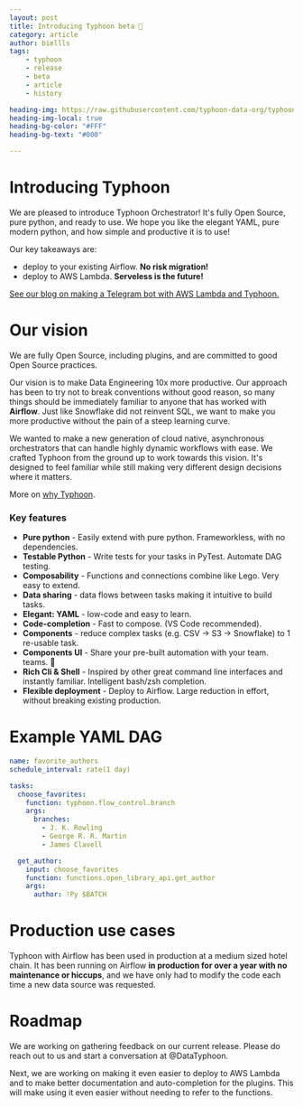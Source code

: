 ```yaml
---
layout: post
title: Introducing Typhoon beta 🎊 
category: article
author: biellls
tags:
    - typhoon
    - release
    - beta
    - article
    - history

heading-img: https://raw.githubusercontent.com/typhoon-data-org/typhoon-orchestrator/main/docs/img/readme_montage.gif
heading-img-local: true
heading-bg-color: "#FFF"
heading-bg-text: "#000"

---
```


# Introducing Typhoon

We are pleased to introduce Typhoon Orchestrator! It's fully Open Source, pure python, and ready to use. We hope you like the elegant YAML, pure modern python, and how simple and productive it is to use! 

Our key takeaways are:
- deploy to your existing Airflow. **No risk migration!**
- deploy to AWS Lambda. **Serveless is the future!** 

[See our blog on making a Telegram bot with AWS Lambda and Typhoon.](https://typhoon-data-org.github.io/website/serverless-telegram-bot-jokes.html) 

# Our vision 

We are fully Open Source, including plugins, and are committed to good Open Source practices. 

Our vision is to make Data Engineering 10x more productive. Our approach has been to try not to break conventions without good reason, so many things should be immediately familiar to anyone that has worked with **Airflow**. Just like Snowflake did not reinvent SQL, we want to make you more productive without the pain of a steep learning curve. 

We wanted to make a new generation of cloud native, asynchronous orchestrators that can handle highly dynamic workflows with ease. We crafted Typhoon from the ground up to work towards this vision. It's designed to feel familiar while still making very different design decisions where it matters.

More on [why Typhoon](https://typhoon-data-org.github.io/website/typhoon-orchestrator-vision.html).

### Key features

- **Pure python** - Easily extend with pure python. Frameworkless, with no dependencies.
- **Testable Python** - Write tests for your tasks in PyTest. Automate DAG testing. 
- **Composability** - Functions and connections combine like Lego. Very easy to extend.
- **Data sharing** - data flows between tasks making it intuitive to build tasks.
- **Elegant: YAML** - low-code and easy to learn.
- **Code-completion** - Fast to compose. (VS Code recommended).
- **Components** - reduce complex tasks (e.g. CSV → S3 → Snowflake) to 1 re-usable task.
- **Components UI** -  Share your pre-built automation with your team. teams. :raised_hands:
- **Rich Cli & Shell** - Inspired by other great command line interfaces and instantly familiar. Intelligent bash/zsh completion.
- **Flexible deployment** - Deploy to Airflow. Large reduction in effort, without breaking existing production.

# Example YAML DAG
    
```yaml
name: favorite_authors
schedule_interval: rate(1 day)

tasks:
  choose_favorites:
    function: typhoon.flow_control.branch
    args:
      branches:
        - J. K. Rowling
        - George R. R. Martin
        - James Clavell

  get_author:
    input: choose_favorites
    function: functions.open_library_api.get_author
    args:
      author: !Py $BATCH
```

# Production use cases 

Typhoon with Airflow has been used in production at a medium sized hotel chain. It has been running on Airflow **in production for over a year with no maintenance or hiccups**, and we have only had to modify the code each time a new data source was requested.

# Roadmap

We are working on gathering feedback on our current release. Please do reach out to us and start a conversation at @DataTyphoon. 

Next, we are working on making it even easier to deploy to AWS Lambda and to make better documentation and auto-completion for the plugins. This will make using it even easier without needing to refer to the functions. 
